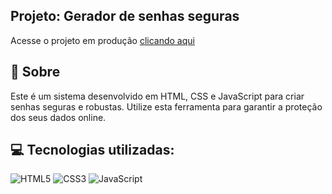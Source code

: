 ## Projeto: Gerador de senhas seguras  


<p>Acesse o projeto em produção <a href="https://github.com/EbertRyan/Gerador-de-Senhas" target="_blank">clicando aqui</a></p>

## 🎯 Sobre

Este é um sistema desenvolvido em HTML, CSS e JavaScript para criar senhas seguras e robustas. Utilize esta ferramenta para garantir a proteção dos seus dados online.

## 💻 Tecnologias utilizadas:
<div style="display: inline_block">
  <img alt="HTML5" src="https://img.shields.io/badge/HTML5-E34F26?style=for-the-badge&logo=html5&logoColor=white">
  <img alt="CSS3" src="https://img.shields.io/badge/CSS3-1572B6?style=for-the-badge&logo=css3&logoColor=white">
  <img alt="JavaScript" src="https://img.shields.io/badge/JavaScript-323330?style=for-the-badge&logo=javascript&logoColor=F7DF1E">
</div>

